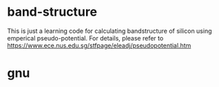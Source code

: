 # band-structure
This is just a learning code for calculating bandstructure of silicon using emperical pseudo-potential. For details, please refer to 
https://www.ece.nus.edu.sg/stfpage/eleadj/pseudopotential.htm


# gnu 